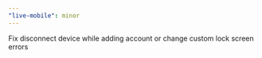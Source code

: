 ```yaml
---
"live-mobile": minor
---
```


Fix disconnect device while adding account or change custom lock screen errors
